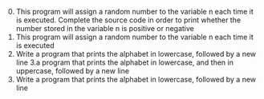 0. This program will assign a random number to the variable n each time it is executed. Complete the source code in order to print whether the number stored in the variable n is positive or negative
1. This program will assign a random number to the variable n each time it is executed
2. Write a program that prints the alphabet in lowercase, followed by a new line
3.a program that prints the alphabet in lowercase, and then in uppercase, followed by a new line
4. Write a program that prints the alphabet in lowercase, followed by a new line

